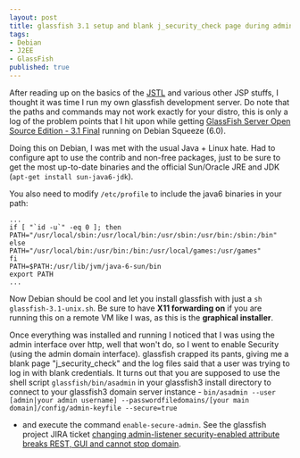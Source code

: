 ```yaml
---
layout: post
title: glassfish 3.1 setup and blank j_security_check page during admin login
tags:
- Debian
- J2EE
- GlassFish
published: true
---
```

After reading up on the basics of the [JSTL](http://www.ibm.com/developerworks/java/library/j-jstl0211.html)
and various other JSP stuffs, I thought it was time I run my own glassfish development server. Do note that the paths
and commands may not work exactly for your distro, this is only a log of the problem points that I hit upon while getting
[GlassFish Server Open Source Edition - 3.1 Final](http://glassfish.java.net/downloads/3.1-final.html) running on
Debian Squeeze (6.0).

Doing this on Debian, I was met with the usual Java + Linux hate. Had to configure apt to use the contrib and non-free packages,
just to be sure to get the most up-to-date binaries and the official Sun/Oracle JRE and JDK (`apt-get install sun-java6-jdk`).

You also need to modify `/etc/profile` to include the java6 binaries in your path:

    ...
    if [ "`id -u`" -eq 0 ]; then
    PATH="/usr/local/sbin:/usr/local/bin:/usr/sbin:/usr/bin:/sbin:/bin"
    else
    PATH="/usr/local/bin:/usr/bin:/bin:/usr/local/games:/usr/games"
    fi
    PATH=$PATH:/usr/lib/jvm/java-6-sun/bin
    export PATH
    ...

Now Debian should be cool and let you install glassfish with just a `sh glassfish-3.1-unix.sh`.
Be sure to have __X11 forwarding on__ if you are running this on a remote VM like I was, as this
is the __graphical installer__.

Once everything was installed and running I noticed that I was using the admin interface over http, well that won\'t
do, so I went to enable Security (using the admin domain interface). glassfish crapped its pants, giving me a blank
page "j_security_check" and the log files said that a user was trying to log in with blank credentials. It turns out
that you are supposed to use the shell script `glassfish/bin/asadmin` in your glassfish3 install directory
to connect to your glassfish3 domain server instance -
`bin/asadmin --user [admin|your admin username] --passwordfiledomains/[your main domain]/config/admin-keyfile --secure=true`
- and execute the command `enable-secure-admin`. See the glassfish project JIRA ticket
[changing admin-listener security-enabled attribute breaks REST, GUI and cannot stop domain](http://java.net/jira/browse/GLASSFISH-16142?page=com.atlassian.jira.plugin.system.issuetabpanels%3Achangehistory-tabpanel).
